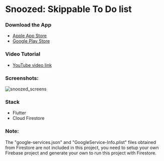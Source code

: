 # Snoozed: Skippable To Do list



### Download the App
- [Apple App Store](https://apps.apple.com/lv/app/snoozed-to-do-list/id6443769768)
- [Google Play Store](https://play.google.com/store/apps/details?id=com.snoozed)

### Video Tutorial
- [YouTube video link](https://www.youtube.com/watch?v=qVkBJi1zEtU)

### Screenshots:
![snoozed_screens](https://user-images.githubusercontent.com/64256363/201170088-02271dae-1cd0-487c-b485-08d6bd0a5a73.png)

### Stack
- Flutter
- Cloud Firestore

### Note:
The "google-services.json" and "GoogleService-Info.plist" files obtained from Firestore are not included in this project, you need to setup your own Firebase project and generate your own to run this project with Firestore.

